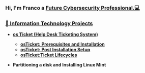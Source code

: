 ### Hi, I'm Franco a <a href="https://www.linkedin.com/in/franco-carrera-857ba81a8/">Future Cybersecurity Professional.:computer:
### :file_folder: Information Technology Projects

  - <b>os Ticket (Help Desk Ticketing System)
    - [osTicket: Prerequisites and Installation](https://github.com/FrancoCarrera1/osticket-prereqs)
    - [osTicket: Post Installation Setup](https://github.com/FrancoCarrera1/osTicketpostinstallation-setup)
    - [osTicket:Ticket Lifecycles ](https://github.com/FrancoCarrera1/tlifecycles)
  
  - <b>Partitioning a disk and Installing Linux Mint
